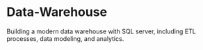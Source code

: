 # Data-Warehouse
Building a modern data warehouse with SQL server, including ETL processes, data modeling, and analytics. 
